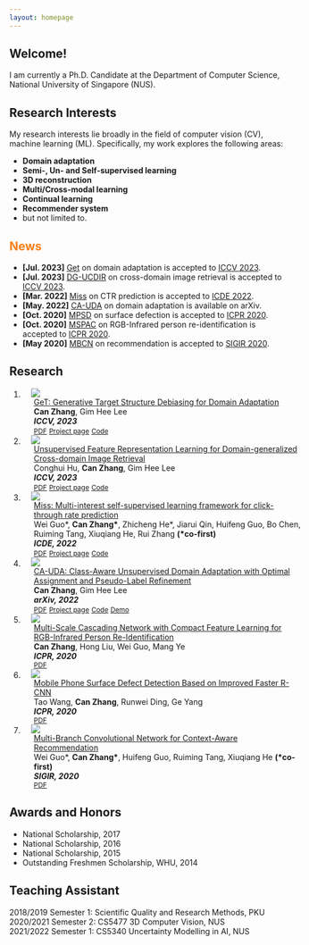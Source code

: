 ```yaml
---
layout: homepage
---
```


## Welcome!
I am currently a Ph.D. Candidate at the Department of Computer Science, National University of Singapore (NUS).
<!---
, advised by Prof. [Gim Hee Lee](https://www.comp.nus.edu.sg/~leegh/). 
I obtained my B.S. degree in Electronic Information School from Wuhan University. 
-->

<!---
## Experience

- **<span style="color:#4285F4">G</span><span style="color:#EA4335">o</span><span style="color:#FBBC05">o</span><span style="color:#4285F4">g</span><span style="color:#34A853">l</span><span style="color:#EA4335">e</span> Research**, Student Researcher
  <br>
  Hosted by [Alonso Martinez](https://www.linkedin.com/in/alonsomartinez/) and [Krishna Somandepalli](https://sail.usc.edu/~somandep/)  (Starting Sep. 2023)
- **Fast Campus**, Lecturer in AI
  <br>
  Letcure title: [Mastering GANs through Model Implementation](https://fastcampus.co.kr/data_online_ganmodel) (Nov. 2022 - Present)
-->

## Research Interests
My research interests lie broadly in the field of computer vision (CV), machine learning (ML). Specifically, my work explores the following areas:
- **Domain adaptation**
- **Semi-, Un- and Self-supervised learning**
- **3D reconstruction** 
- **Multi/Cross-modal learning**
- **Continual learning**
- **Recommender system**
- but not limited to.

## <b style="color:#F88017">News</b>

- **[Jul. 2023]** [Get](https://lulusindazc.github.io/getproject/) on domain adaptation is accepted to [ICCV 2023](https://iccv2023.thecvf.com/).
- **[Jul. 2023]** [DG-UCDIR](https://github.com/conghui1002/DG-UCDIR) on cross-domain image retrieval is accepted to [ICCV 2023](https://iccv2023.thecvf.com/).
- **[Mar. 2022]** [Miss](https://arxiv.org/pdf/2111.15068.pdf) on CTR prediction is accepted to [ICDE 2022](https://icde2022.ieeecomputer.my/).
- **[May. 2022]** [CA-UDA](https://arxiv.org/pdf/2205.13579.pdf) on domain adaptation is available on arXiv.
- **[Oct. 2020]** [MPSD](https://ieeexplore.ieee.org/abstract/document/9412119) on surface defection is accepted to [ICPR 2020](https://www.micc.unifi.it/icpr2020/).
- **[Oct. 2020]** [MSPAC](https://arxiv.org/pdf/2012.06843.pdf) on RGB-Infrared person re-identification is accepted to [ICPR 2020](https://www.micc.unifi.it/icpr2020/).
- **[May 2020]** [MBCN](https://dl.acm.org/doi/abs/10.1145/3397271.3401218) on recommendation is accepted to [SIGIR 2020](https://sigir.org/sigir2020/).

## Research

<div class="publications">
<ol class="bibliography">


<li>
<div class="pub-row">
  <div class="col-sm-3 abbr" style="position: relative;padding-right: 15px;padding-left: 15px;">
    <img src="./assets/research/Get_teaser.png" class="teaser img-fluid z-depth-1">
  </div>
  <div id="podia_3d" class="col-sm-9" style="position: relative;width: 100%;padding-right: 15px;padding-left: 20px;">
      <div class="title"><a href="======">GeT: Generative Target Structure Debiasing for Domain Adaptation</a></div>
      <div class="author"><strong>Can Zhang</strong>, Gim Hee Lee</div>
      <div class="periodical"><em><strong>ICCV, 2023</strong></em>
      </div>
    <div class="links">
      <a href="======" class="btn btn-sm z-depth-0" role="button" target="_blank" style="font-size:12px;">PDF</a>
      <a href="https://lulusindazc.github.io/getproject/" class="btn btn-sm z-depth-0" role="button" target="_blank" style="font-size:12px;">Project page</a>
      <a href="======" class="btn btn-sm z-depth-0" role="button" target="_blank" style="font-size:12px;">Code</a>
    </div>
  </div>
</div>
</li>

<li>
<div class="pub-row">
  <div class="col-sm-3 abbr" style="position: relative;padding-right: 15px;padding-left: 15px;">
    <img src="./assets/research/DG-UCDIR_teaser.png" class="teaser img-fluid z-depth-1">
  </div>
  <div id="podia_3d" class="col-sm-9" style="position: relative;width: 100%;padding-right: 15px;padding-left: 20px;">
      <div class="title"><a href="======">Unsupervised Feature Representation Learning for Domain-generalized Cross-domain Image Retrieval</a></div>
      <div class="author">Conghui Hu, <strong>Can Zhang</strong>, Gim Hee Lee</div>
      <div class="periodical"><em><strong>ICCV, 2023</strong></em>
      </div>
    <div class="links">
      <a href="======" class="btn btn-sm z-depth-0" role="button" target="_blank" style="font-size:12px;">PDF</a>
      <a href="https://lulusindazc.github.io/getproject/" class="btn btn-sm z-depth-0" role="button" target="_blank" style="font-size:12px;">Project page</a>
      <a href="======" class="btn btn-sm z-depth-0" role="button" target="_blank" style="font-size:12px;">Code</a>
    </div>
  </div>
</div>
</li>



<li>
<div class="pub-row">
  <div class="col-sm-3 abbr" style="position: relative;padding-right: 15px;padding-left: 15px;">
    <img src="./assets/research/Miss_teaser.png" class="teaser img-fluid z-depth-1">
  </div>
  <div id="ditto_nerf" class="col-sm-9" style="position: relative;width: 100%;padding-right: 15px;padding-left: 20px;">
      <div class="title"><a href="https://arxiv.org/pdf/2111.15068.pdf">Miss: Multi-interest self-supervised learning framework for click-through rate prediction</a></div>
      <div class="author">Wei Guo*, <strong>Can Zhang*</strong>, Zhicheng He*, Jiarui Qin, Huifeng Guo, Bo Chen, Ruiming Tang, Xiuqiang He, Rui Zhang <strong>(*co-first)</strong> </div>
      <div class="periodical"><em><strong>ICDE, 2022</strong></em>
      </div>
    <div class="links">
      <a href="https://arxiv.org/pdf/2111.15068.pdf" class="btn btn-sm z-depth-0" role="button" target="_blank" style="font-size:12px;">PDF</a>
      <a href="" class="btn btn-sm z-depth-0" role="button" target="_blank" style="font-size:12px;">Project page</a>
      <a href="" class="btn btn-sm z-depth-0" role="button" target="_blank" style="font-size:12px;">Code</a>
    </div>
  </div>
</div>
</li>


<li>
<div class="pub-row">
  <div class="col-sm-3 abbr" style="position: relative;padding-right: 15px;padding-left: 15px;">
    <img src="./assets/research/Cauda_teaser.png" class="teaser img-fluid z-depth-1">
  </div>
  <div id="datid_3d" class="col-sm-9" style="position: relative;width: 100%;padding-right: 15px;padding-left: 20px;">
      <div class="title"><a href="https://arxiv.org/pdf/2205.13579.pdf">CA-UDA: Class-Aware Unsupervised Domain Adaptation with Optimal Assignment and Pseudo-Label Refinement</a></div>
      <div class="author"><strong>Can Zhang</strong>, Gim Hee Lee </div>
      <div class="periodical"><em><strong>arXiv, 2022</strong></em>
      </div>
    <div class="links">
      <a href="https://arxiv.org/pdf/2205.13579.pdf" class="btn btn-sm z-depth-0" role="button" target="_blank" style="font-size:12px;">PDF</a>
      <a href=" " class="btn btn-sm z-depth-0" role="button" target="_blank" style="font-size:12px;">Project page</a>
      <a href=" " class="btn btn-sm z-depth-0" role="button" target="_blank" style="font-size:12px;">Code</a>
      <a href=" " class="btn btn-sm z-depth-0" role="button" target="_blank" style="font-size:12px;">Demo</a>
    </div>
  </div>
</div>
</li>



<li>
<div class="pub-row">
  <div class="col-sm-3 abbr" style="position: relative;padding-right: 15px;padding-left: 15px;">
    <img src="./assets/research/Mspac_teaser.png" class="teaser img-fluid z-depth-1">
  </div>
  <div id="mt_vit" class="col-sm-9" style="position: relative;width: 100%;padding-right: 15px;padding-left: 20px;">
      <div class="title"><a href="https://arxiv.org/pdf/2012.06843.pdf">Multi-Scale Cascading Network with Compact Feature Learning for RGB-Infrared Person Re-Identification</a></div>
      <div class="author"><strong>Can Zhang</strong>, Hong Liu, Wei Guo, Mang Ye </div>
      <div class="periodical"><em><strong>ICPR, 2020 </strong></em>
      </div>
    <div class="links">
      <a href="https://arxiv.org/pdf/2012.06843.pdf" class="btn btn-sm z-depth-0" role="button" target="_blank" style="font-size:12px;">PDF</a>
    </div>
  </div>
</div>
</li>


<li>
<div class="pub-row">
  <div class="col-sm-3 abbr" style="position: relative;padding-right: 15px;padding-left: 15px;">
    <img src="./assets/research/ICPR.jpeg" class="teaser img-fluid z-depth-1">
  </div>
  <div id="diffusionclip" class="col-sm-9" style="position: relative;width: 100%;padding-right: 15px;padding-left: 20px;">
      <div class="title"><a href="https://ieeexplore.ieee.org/abstract/document/9412119">Mobile Phone Surface Defect Detection Based on Improved Faster R-CNN</a></div>
      <div class="author">Tao Wang, <strong>Can Zhang</strong>, Runwei Ding, Ge Yang </div>
      <div class="periodical"><em><strong>ICPR, 2020</strong></em>
      </div>
    <div class="links">
      <a href="https://ieeexplore.ieee.org/abstract/document/9412119" class="btn btn-sm z-depth-0" role="button" target="_blank" style="font-size:12px;">PDF</a>
    </div>
  </div>
</div>
</li>

<li>
<div class="pub-row">
  <div class="col-sm-3 abbr" style="position: relative;padding-right: 15px;padding-left: 15px;">
    <img src="./assets/research/MBCN.png" class="teaser img-fluid z-depth-1">
  </div>
  <div id="festa" class="col-sm-9" style="position: relative;width: 100%;padding-right: 15px;padding-left: 20px;">
      <div class="title"><a href="https://dl.acm.org/doi/abs/10.1145/3397271.3401218">Multi-Branch Convolutional Network for Context-Aware Recommendation</a></div>
      <div class="author">Wei Guo*, <strong>Can Zhang*</strong>, Huifeng Guo, Ruiming Tang, Xiuqiang He <strong>(*co-first)</strong> </div>
      <div class="periodical"><em><strong>SIGIR, 2020 </strong></em>
      </div>
    <div class="links">
      <a href="https://papers.nips.cc/paper/2021/file/ceb0595112db2513b9325a85761b7310-Paper.pdf" class="btn btn-sm z-depth-0" role="button" target="_blank" style="font-size:12px;">PDF</a>
    </div>
  </div>
</div>
</li>



</ol>
</div>

<!---
## Patents

- **Computer Software Copyright Registration Certificate on Safety Belt Recognition**
  <br>
  **Can Zhang**, Wen Yang
  <br>
  National Copyright Administration of the People's Republic of China, No. 01871413, 2017
-->

## Awards and Honors

- National Scholarship, 2017
- National Scholarship, 2016
- National Scholarship, 2015
- Outstanding Freshmen Scholarship, WHU, 2014
 
Teaching Assistant
------
2018/2019 Semester 1:  Scientific Quality and Research Methods, PKU \
2020/2021 Semester 2:  CS5477 3D Computer Vision, NUS \
2021/2022 Semester 1:  CS5340 Uncertainty Modelling in AI, NUS


<!---
## Invited Talks

- **Text-driven Control of 2D/3D Image Using Diffusion:
DiffusionCLIP and DATID-3D**
  <br>
  Innerverz Seminar, Innerverz (Remote), 2023
- **DiffusionCLIP: Text-Guided Diffusion Models for Robust Image Manipulation**
  <br>
  London Machine Learning Meetup, London Machine Learning Group (Remote), 2022
- **Diffusion Models for Vision-Language Tasks**
  <br>
  Kakao Brain Open Seminar, Kakao Brain, 2022
- **Deep Learning based Diagnosis of Infectious Diseases on CXR and Audio data**
  <br>
  NVIDIA AI Developer Meetup, NVIDIA (Remote), 2020



## Services
- **Conference reviewers:** CVPR 2023, ICCV 2023, NeurIPS 2023
- **Journal Reviewers:** T-PAMI, ACM Comput Surv
-->

[//]: # (## Projects)

[//]: # ()
[//]: # (- **Development of AI Modules for Smart X-ray Screening Systems**)

[//]: # (  <br>)

[//]: # (  Conducted by Korea Customs Service, 2021 - 2021)

[//]: # (  <br>)

[//]: # (  Algorithm development)

[//]: # ()
[//]: # (- **AI Chest X-ray Rapid Diagnosis**)

[//]: # (  <br>)

[//]: # (  Conducted by Korea Aid for Respiratory Epidemic, 2020 - 2021)

[//]: # (  <br>)

[//]: # (  Algorithm development, System deployment, Clinical trial preparation)


